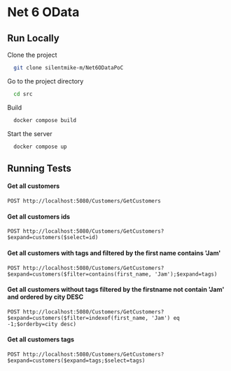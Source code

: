 # Net 6 OData

## Run Locally

Clone the project
```bash
  git clone silentmike-m/Net6ODataPoC
```

Go to the project directory
```bash
  cd src
```

Build
```bash
  docker compose build
```

Start the server
```bash
  docker compose up
```

## Running Tests

#### Get all customers
```http
POST http://localhost:5080/Customers/GetCustomers
```

#### Get all customers ids
```http
POST http://localhost:5080/Customers/GetCustomers?$expand=customers($select=id)
```

#### Get all customers with tags and filtered by the first name contains 'Jam'
```http
POST http://localhost:5080/Customers/GetCustomers?$expand=customers($filter=contains(first_name, 'Jam');$expand=tags)
```

#### Get all customers without tags filtered by the firstname not contain 'Jam' and ordered by city DESC
```http
POST http://localhost:5080/Customers/GetCustomers?$expand=customers($filter=indexof(first_name, 'Jam') eq -1;$orderby=city desc)
```

#### Get all customers tags
```http
POST http://localhost:5080/Customers/GetCustomers?$expand=customers($expand=tags;$select=tags)
```

